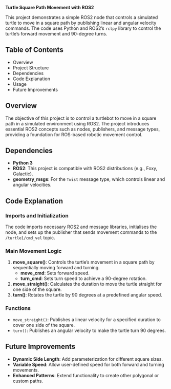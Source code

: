 **Turtle Square Path Movement with ROS2**

This project demonstrates a simple ROS2 node that controls a simulated turtle to move in a square path by publishing linear and angular velocity commands. The code uses Python and ROS2’s `rclpy` library to control the turtle’s forward movement and 90-degree turns.

## **Table of Contents**

* Overview  
* Project Structure  
* Dependencies  
* Code Explanation  
* Usage  
* Future Improvements

## **Overview**

The objective of this project is to control a turtlebot to move in a square path in a simulated environment using ROS2. The project introduces essential ROS2 concepts such as nodes, publishers, and message types, providing a foundation for ROS-based robotic movement control.

## **Dependencies**

* **Python 3**  
* **ROS2**: This project is compatible with ROS2 distributions (e.g., Foxy, Galactic).  
* **geometry\_msgs**: For the `Twist` message type, which controls linear and angular velocities.  
    
    
  


## **Code Explanation**

### **Imports and Initialization**

The code imports necessary ROS2 and message libraries, initialises the node, and sets up the publisher that sends movement commands to the `/turtle1/cmd_vel` topic.

### **Main Movement Logic**

1. **move\_square()**: Controls the turtle’s movement in a square path by sequentially moving forward and turning.  
   * **move\_cmd**: Sets forward speed.  
   * **turn\_cmd**: Sets turn speed to achieve a 90-degree rotation.  
2. **move\_straight()**: Calculates the duration to move the turtle straight for one side of the square.  
3. **turn()**: Rotates the turtle by 90 degrees at a predefined angular speed.

### **Functions**

* `move_straight()`: Publishes a linear velocity for a specified duration to cover one side of the square.  
* `turn()`: Publishes an angular velocity to make the turtle turn 90 degrees.

## **Future Improvements**

* **Dynamic Side Length**: Add parameterization for different square sizes.  
* **Variable Speed**: Allow user-defined speed for both forward and turning movements.  
* **Enhanced Patterns**: Extend functionality to create other polygonal or custom paths.


